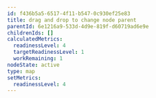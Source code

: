```yaml
---
id: f436b5a5-6517-4f11-b547-0c930ef25e83
title: drag and drop to change node parent
parentId: 6e1216a9-533d-4d9e-819f-d60719ad6e9e
childrenIds: []
calculatedMetrics:
  readinessLevel: 4
  targetReadinessLevel: 1
  workRemaining: 1
nodeState: active
type: map
setMetrics:
  readinessLevel: 4
---
```

